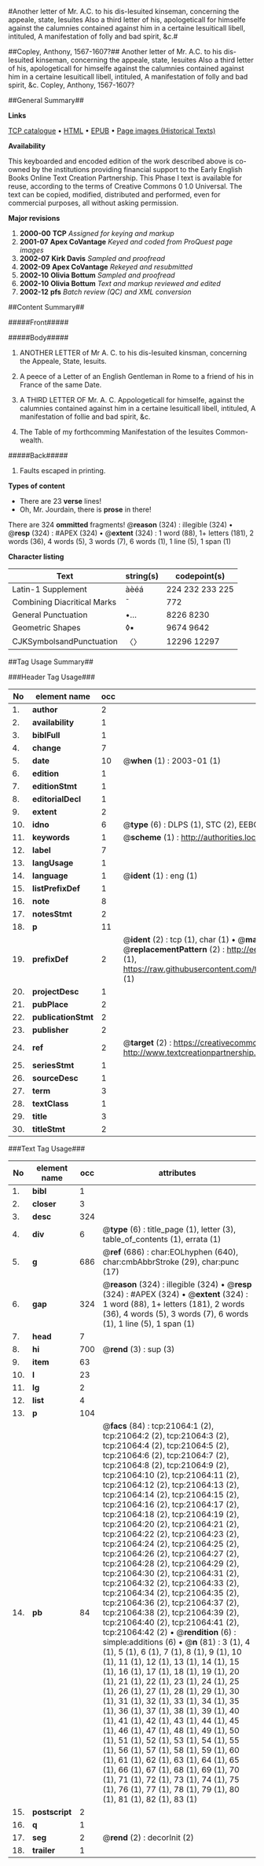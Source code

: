 #Another letter of Mr. A.C. to his dis-Iesuited kinseman, concerning the appeale, state, Iesuites Also a third letter of his, apologeticall for himselfe against the calumnies contained against him in a certaine Iesuiticall libell, intituled, A manifestation of folly and bad spirit, &c.#

##Copley, Anthony, 1567-1607?##
Another letter of Mr. A.C. to his dis-Iesuited kinseman, concerning the appeale, state, Iesuites Also a third letter of his, apologeticall for himselfe against the calumnies contained against him in a certaine Iesuiticall libell, intituled, A manifestation of folly and bad spirit, &c.
Copley, Anthony, 1567-1607?

##General Summary##

**Links**

[TCP catalogue](http://www.ota.ox.ac.uk/tcp/)  • 
[HTML](http://tei.it.ox.ac.uk/tcp/Texts-HTML/free/A19/A19321.html)  • 
[EPUB](http://tei.it.ox.ac.uk/tcp/Texts-EPUB/free/A19/A19321.epub) • 
[Page images (Historical Texts)](https://data.historicaltexts.jisc.ac.uk/view?pubId=eebo-99855567e&pageId=eebo-99855567e-21064-1)

**Availability**

This keyboarded and encoded edition of the
	       work described above is co-owned by the institutions
	       providing financial support to the Early English Books
	       Online Text Creation Partnership. This Phase I text is
	       available for reuse, according to the terms of Creative
	       Commons 0 1.0 Universal. The text can be copied,
	       modified, distributed and performed, even for
	       commercial purposes, all without asking permission.

**Major revisions**

1. __2000-00__ __TCP__ *Assigned for keying and markup*
1. __2001-07__ __Apex CoVantage__ *Keyed and coded from ProQuest page images*
1. __2002-07__ __Kirk Davis__ *Sampled and proofread*
1. __2002-09__ __Apex CoVantage__ *Rekeyed and resubmitted*
1. __2002-10__ __Olivia Bottum__ *Sampled and proofread*
1. __2002-10__ __Olivia Bottum__ *Text and markup reviewed and edited*
1. __2002-12__ __pfs__ *Batch review (QC) and XML conversion*

##Content Summary##

#####Front#####

#####Body#####

1. ANOTHER LETTER of Mr A. C. to his dis-Iesuited kinsman, concerning the Appeale, State, Iesuits.

1. A peece of a Letter of an English Gentleman in Rome to a friend of his in France of the same Date.

1. A THIRD LETTER OF Mr. A. C. Appologeticall for himselfe, against the calumnies contained against him in a certaine Iesuiticall libell, intituled, A manifestation of follie and bad spirit, &c.

1. The Table of my forthcomming Manifestation of the Iesuites Common-wealth.

#####Back#####

1. Faults escaped in printing.

**Types of content**

  * There are 23 **verse** lines!
  * Oh, Mr. Jourdain, there is **prose** in there!

There are 324 **ommitted** fragments! 
 @__reason__ (324) : illegible (324)  •  @__resp__ (324) : #APEX (324)  •  @__extent__ (324) : 1 word (88), 1+ letters (181), 2 words (36), 4 words (5), 3 words (7), 6 words (1), 1 line (5), 1 span (1)

**Character listing**


|Text|string(s)|codepoint(s)|
|---|---|---|
|Latin-1 Supplement|àèéá|224 232 233 225|
|Combining             Diacritical Marks|̄|772|
|General Punctuation|•…|8226 8230|
|Geometric Shapes|◊▪|9674 9642|
|CJKSymbolsandPunctuation|〈〉|12296 12297|

##Tag Usage Summary##

###Header Tag Usage###

|No|element name|occ|attributes|
|---|---|---|---|
|1.|__author__|2||
|2.|__availability__|1||
|3.|__biblFull__|1||
|4.|__change__|7||
|5.|__date__|10| @__when__ (1) : 2003-01 (1)|
|6.|__edition__|1||
|7.|__editionStmt__|1||
|8.|__editorialDecl__|1||
|9.|__extent__|2||
|10.|__idno__|6| @__type__ (6) : DLPS (1), STC (2), EEBO-CITATION (1), PROQUEST (1), VID (1)|
|11.|__keywords__|1| @__scheme__ (1) : http://authorities.loc.gov/ (1)|
|12.|__label__|7||
|13.|__langUsage__|1||
|14.|__language__|1| @__ident__ (1) : eng (1)|
|15.|__listPrefixDef__|1||
|16.|__note__|8||
|17.|__notesStmt__|2||
|18.|__p__|11||
|19.|__prefixDef__|2| @__ident__ (2) : tcp (1), char (1)  •  @__matchPattern__ (2) : ([0-9\-]+):([0-9IVX]+) (1), (.+) (1)  •  @__replacementPattern__ (2) : http://eebo.chadwyck.com/downloadtiff?vid=$1&page=$2 (1), https://raw.githubusercontent.com/textcreationpartnership/Texts/master/tcpchars.xml#$1 (1)|
|20.|__projectDesc__|1||
|21.|__pubPlace__|2||
|22.|__publicationStmt__|2||
|23.|__publisher__|2||
|24.|__ref__|2| @__target__ (2) : https://creativecommons.org/publicdomain/zero/1.0/ (1), http://www.textcreationpartnership.org/docs/. (1)|
|25.|__seriesStmt__|1||
|26.|__sourceDesc__|1||
|27.|__term__|3||
|28.|__textClass__|1||
|29.|__title__|3||
|30.|__titleStmt__|2||


###Text Tag Usage###

|No|element name|occ|attributes|
|---|---|---|---|
|1.|__bibl__|1||
|2.|__closer__|3||
|3.|__desc__|324||
|4.|__div__|6| @__type__ (6) : title_page (1), letter (3), table_of_contents (1), errata (1)|
|5.|__g__|686| @__ref__ (686) : char:EOLhyphen (640), char:cmbAbbrStroke (29), char:punc (17)|
|6.|__gap__|324| @__reason__ (324) : illegible (324)  •  @__resp__ (324) : #APEX (324)  •  @__extent__ (324) : 1 word (88), 1+ letters (181), 2 words (36), 4 words (5), 3 words (7), 6 words (1), 1 line (5), 1 span (1)|
|7.|__head__|7||
|8.|__hi__|700| @__rend__ (3) : sup (3)|
|9.|__item__|63||
|10.|__l__|23||
|11.|__lg__|2||
|12.|__list__|4||
|13.|__p__|104||
|14.|__pb__|84| @__facs__ (84) : tcp:21064:1 (2), tcp:21064:2 (2), tcp:21064:3 (2), tcp:21064:4 (2), tcp:21064:5 (2), tcp:21064:6 (2), tcp:21064:7 (2), tcp:21064:8 (2), tcp:21064:9 (2), tcp:21064:10 (2), tcp:21064:11 (2), tcp:21064:12 (2), tcp:21064:13 (2), tcp:21064:14 (2), tcp:21064:15 (2), tcp:21064:16 (2), tcp:21064:17 (2), tcp:21064:18 (2), tcp:21064:19 (2), tcp:21064:20 (2), tcp:21064:21 (2), tcp:21064:22 (2), tcp:21064:23 (2), tcp:21064:24 (2), tcp:21064:25 (2), tcp:21064:26 (2), tcp:21064:27 (2), tcp:21064:28 (2), tcp:21064:29 (2), tcp:21064:30 (2), tcp:21064:31 (2), tcp:21064:32 (2), tcp:21064:33 (2), tcp:21064:34 (2), tcp:21064:35 (2), tcp:21064:36 (2), tcp:21064:37 (2), tcp:21064:38 (2), tcp:21064:39 (2), tcp:21064:40 (2), tcp:21064:41 (2), tcp:21064:42 (2)  •  @__rendition__ (6) : simple:additions (6)  •  @__n__ (81) : 3 (1), 4 (1), 5 (1), 6 (1), 7 (1), 8 (1), 9 (1), 10 (1), 11 (1), 12 (1), 13 (1), 14 (1), 15 (1), 16 (1), 17 (1), 18 (1), 19 (1), 20 (1), 21 (1), 22 (1), 23 (1), 24 (1), 25 (1), 26 (1), 27 (1), 28 (1), 29 (1), 30 (1), 31 (1), 32 (1), 33 (1), 34 (1), 35 (1), 36 (1), 37 (1), 38 (1), 39 (1), 40 (1), 41 (1), 42 (1), 43 (1), 44 (1), 45 (1), 46 (1), 47 (1), 48 (1), 49 (1), 50 (1), 51 (1), 52 (1), 53 (1), 54 (1), 55 (1), 56 (1), 57 (1), 58 (1), 59 (1), 60 (1), 61 (1), 62 (1), 63 (1), 64 (1), 65 (1), 66 (1), 67 (1), 68 (1), 69 (1), 70 (1), 71 (1), 72 (1), 73 (1), 74 (1), 75 (1), 76 (1), 77 (1), 78 (1), 79 (1), 80 (1), 81 (1), 82 (1), 83 (1)|
|15.|__postscript__|2||
|16.|__q__|1||
|17.|__seg__|2| @__rend__ (2) : decorInit (2)|
|18.|__trailer__|1||
